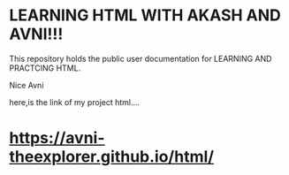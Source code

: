 # LEARNING HTML WITH AKASH AND AVNI!!!


This repository holds the public user documentation for LEARNING AND PRACTCING HTML.

Nice Avni

here,is the link of my project html....

# https://avni-theexplorer.github.io/html/
